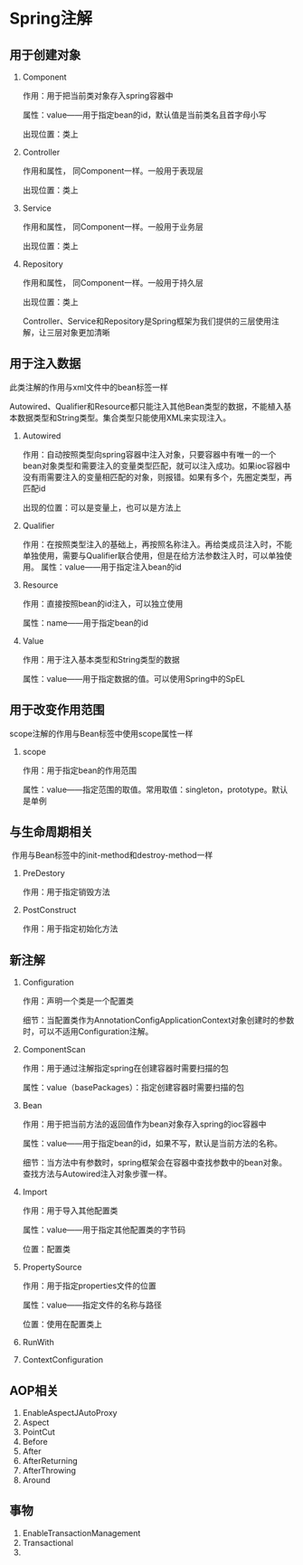# Spring注解

## 用于创建对象

1. Component

   作用：用于把当前类对象存入spring容器中

   属性：value——用于指定bean的id，默认值是当前类名且首字母小写

   出现位置：类上

2. Controller

   作用和属性， 同Component一样。一般用于表现层

   出现位置：类上

3. Service

   作用和属性， 同Component一样。一般用于业务层

   出现位置：类上

4. Repository

   作用和属性， 同Component一样。一般用于持久层

   出现位置：类上

   Controller、Service和Repository是Spring框架为我们提供的三层使用注解，让三层对象更加清晰

## 用于注入数据

此类注解的作用与xml文件中的bean标签一样

Autowired、Qualifier和Resource都只能注入其他Bean类型的数据，不能植入基本数据类型和String类型。集合类型只能使用XML来实现注入。

1. Autowired

   作用：自动按照类型向spring容器中注入对象，只要容器中有唯一的一个bean对象类型和需要注入的变量类型匹配，就可以注入成功。如果ioc容器中没有雨需要注入的变量相匹配的对象，则报错。如果有多个，先圈定类型，再匹配id

   出现的位置：可以是变量上，也可以是方法上

2. Qualifier

   作用：在按照类型注入的基础上，再按照名称注入。再给类成员注入时，不能单独使用，需要与Qualifier联合使用，但是在给方法参数注入时，可以单独使用。
   属性：value——用于指定注入bean的id

3. Resource

   作用：直接按照bean的id注入，可以独立使用

   属性：name——用于指定bean的id

4. Value

   作用：用于注入基本类型和String类型的数据

   属性：value——用于指定数据的值。可以使用Spring中的SpEL

## 



## 用于改变作用范围

scope注解的作用与Bean标签中使用scope属性一样

1. scope

   作用：用于指定bean的作用范围

   属性：value——指定范围的取值。常用取值：singleton，prototype。默认是单例

## 与生命周期相关

​	作用与Bean标签中的init-method和destroy-method一样

1. PreDestory

   作用：用于指定销毁方法

2. PostConstruct

   作用：用于指定初始化方法

## 新注解

1. Configuration

   作用：声明一个类是一个配置类

   细节：当配置类作为AnnotationConfigApplicationContext对象创建时的参数时，可以不适用Configuration注解。

2. ComponentScan

   作用：用于通过注解指定spring在创建容器时需要扫描的包

   属性：value（basePackages）：指定创建容器时需要扫描的包

3. Bean

   作用：用于把当前方法的返回值作为bean对象存入spring的ioc容器中

   属性：value——用于指定bean的id，如果不写，默认是当前方法的名称。

   细节：当方法中有参数时，spring框架会在容器中查找参数中的bean对象。查找方法与Autowired注入对象步骤一样。

4. Import

   作用：用于导入其他配置类

   属性：value——用于指定其他配置类的字节码

   位置：配置类

5. PropertySource

   作用：用于指定properties文件的位置

   属性：value——指定文件的名称与路径

   位置：使用在配置类上

6. RunWith

7. ContextConfiguration

## AOP相关

1. EnableAspectJAutoProxy
2. Aspect
3. PointCut
4. Before
5. After
6. AfterReturning
7. AfterThrowing
8. Around



## 事物

1. EnableTransactionManagement
2. Transactional
3. 

 





